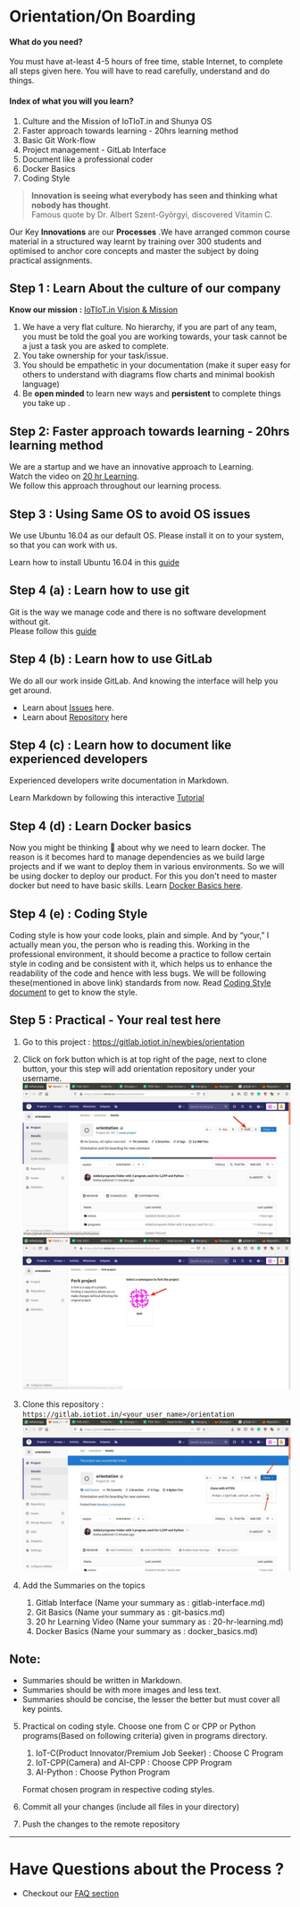 # Orientation/On Boarding

#### What do you need? 
You must have at-least 4-5 hours of free time, stable Internet, to complete all steps given here.
You will have to read carefully, understand and do things.

#### Index of what you will you learn?
1. Culture and the Mission of IoTIoT.in and Shunya OS
1. Faster approach towards learning - 20hrs learning method 
1. Basic Git Work-flow
1. Project management - GitLab Interface
1. Document like a professional coder
1. Docker Basics
1. Coding Style

> **Innovation is seeing what everybody has seen and thinking what nobody has thought**.  
Famous quote by Dr. Albert Szent-Györgyi, discovered Vitamin C.

Our Key **Innovations** are our **Processes** .We have arranged common course material in a structured way learnt by training over 300 students and optimised to anchor core concepts and master the subject by doing  practical assignments.

## Step 1 : Learn About the culture of our company

****Know our mission :**** [IoTIoT.in Vision & Mission](http://bit.ly/iotiotvision)

1. We have a very flat culture. No hierarchy, if you are part of any team, 
you must be told the goal you are working towards, your task cannot be a just a 
task you are asked to complete.
2. You take ownership for your task/issue.
3. You should be empathetic in your documentation (make it super easy for 
others to understand with diagrams flow charts and minimal bookish language)
4. Be **open minded** to learn new ways and **persistent** to complete things you take up .

## Step 2: Faster approach towards learning - 20hrs learning method 
We are a startup and we have an innovative approach to Learning.  
Watch the video on [20 hr Learning](https://www.youtube.com/watch?v=5MgBikgcWnY).  
We follow this approach throughout our learning process.  

## Step 3 : Using Same OS to avoid OS issues
We use Ubuntu 16.04 as our default OS. Please install it on to your system, so
that you can work with us.  

Learn how to install Ubuntu 16.04 in this [guide](install_ubuntu.md) 

## Step 4 (a) : Learn how to use git 
Git is the way we manage code and there is no software development without git.  
Please follow this [guide](git_basics.md)

## Step 4 (b) : Learn how to use GitLab

We do all our work inside GitLab. And knowing the interface will help you get around.  


* Learn about [Issues](https://docs.gitlab.com/ee/user/project/issues/) here.
* Learn about [Repository](https://docs.gitlab.com/ee/user/project/repository/) here


## Step 4 (c) : Learn how to document like experienced developers
Experienced developers write documentation in Markdown.  

Learn Markdown by following this interactive [Tutorial](https://www.markdowntutorial.com/lesson/1/)

## Step 4 (d) : Learn Docker basics
Now you might be thinking :thinking: about why we need to learn docker. The reason is it becomes hard to manage dependencies as we build large projects and if we want to deploy them in various environments. So we will be using docker to deploy our product. For this you don't need to master docker but need to have basic skills. Learn [Docker Basics here](docker_basics.md).

## Step 4 (e) : Coding Style
Coding style is how your code looks, plain and simple. And by “your,” I actually mean you, the person who is reading this. Working in the professional environment, it should become a practice to follow certain style in coding and be consistent with it, which helps us to enhance the readability of the code and hence with less bugs. We will be following these(mentioned in above link) standards from now. Read [Coding Style document](coding_style.md) to get to know the style.

## Step 5 : Practical - Your real test here
1. Go to this project : https://gitlab.iotiot.in/newbies/orientation

2. Click on fork button which is at top right of the page, next to clone button, your this step will add orientation repository under your username.
![fork1](extras/066.jpg)
![fork2](extras/067.jpg)

3. Clone this repository : `https://gitlab.iotiot.in/<your_user_name>/orientation`
![clone](extras/068.jpg)

4. Add the Summaries on the topics
    1. Gitlab Interface (Name your summary as : gitlab-interface.md)
    1. Git Basics (Name your summary as : git-basics.md)
    1. 20 hr Learning Video (Name your summary as : 20-hr-learning.md)
    1. Docker Basics (Name your summary as : docker_basics.md)

## Note:
   * Summaries should be written in Markdown.
   * Summaries should be with more images and less text.
   * Summaries should be concise, the lesser the better but must cover all key points.

5. Practical on coding style. Choose one from C or CPP or Python programs(Based on following criteria) given in programs directory.
   1. IoT-C(Product Innovator/Premium Job Seeker) : Choose C Program
   1. IoT-CPP(Camera) and AI-CPP : Choose CPP Program
   1. AI-Python : Choose Python Program

   Format chosen program in respective coding styles.

6. Commit all your changes (include all files in your directory)
7. Push the changes to the remote repository


------------------------------------------------

# Have Questions about the Process ?
* Checkout our [FAQ section](FAQ.md)
